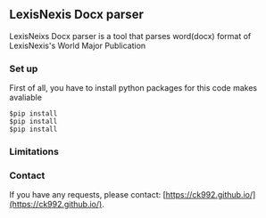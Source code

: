 ## LexisNexis Docx parser
LexisNeixs Docx parser is a tool that parses word(docx) format of LexisNexis's World Major Publication

### Set up
First of all, you have to install python packages for this code makes avaliable
```
$pip install
$pip install
$pip install
```

### Limitations


### Contact
If you have any requests, please contact: [https://ck992.github.io/](https://ck992.github.io/).


